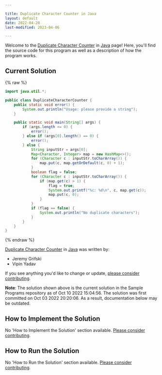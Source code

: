 ```yaml
---

title: Duplicate Character Counter in Java
layout: default
date: 2022-04-28
last-modified: 2023-04-06

---
```


Welcome to the [Duplicate Character Counter](https://sampleprograms.io/projects/duplicate-character-counter) in [Java](https://sampleprograms.io/languages/java) page! Here, you'll find the source code for this program as well as a description of how the program works.

## Current Solution

{% raw %}

```java
import java.util.*;

public class DuplicateCharacterCounter {
    public static void error() {
        System.out.println("Usage: please provide a string");
    }

    public static void main(String[] args) {
        if (args.length <= 0) {
            error();
        } else if (args[0].length() == 0) {
            error();
        } else {
            String inputStr = args[0];
            Map<Character, Integer> map = new HashMap<>();
            for (Character c : inputStr.toCharArray()) {
                map.put(c, map.getOrDefault(c, 0) + 1);
            }
            boolean flag = false;
            for (Character c : inputStr.toCharArray()) {
                if (map.get(c) > 1) {
                    flag = true;
                    System.out.printf("%c: %d\n", c, map.get(c));
                    map.put(c, 0);
                }
            }
            if (flag == false) {
                System.out.println("No duplicate characters");
            }
        }
    }
}
```

{% endraw %}

[Duplicate Character Counter](https://sampleprograms.io/projects/duplicate-character-counter) in [Java](https://sampleprograms.io/languages/java) was written by:

- Jeremy Grifski
- Vipin Yadav

If you see anything you'd like to change or update, [please consider contributing](https://github.com/TheRenegadeCoder/sample-programs).

**Note**: The solution shown above is the current solution in the Sample Programs repository as of Oct 10 2022 15:04:56. The solution was first committed on Oct 03 2022 20:20:06. As a result, documentation below may be outdated.

## How to Implement the Solution

No 'How to Implement the Solution' section available. [Please consider contributing](https://github.com/TheRenegadeCoder/sample-programs-website).

## How to Run the Solution

No 'How to Run the Solution' section available. [Please consider contributing](https://github.com/TheRenegadeCoder/sample-programs-website).